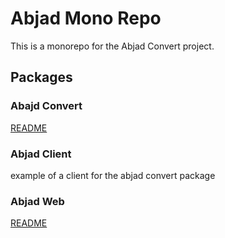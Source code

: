 # Abjad Mono Repo

This is a monorepo for the Abjad Convert project.

## Packages
### Abajd Convert
[README](https://github.com/amerharb/abjad/blob/main/packages/abjad-convert/README.md)

### Abjad Client
example of a client for the abjad convert package

### Abjad Web
[README](https://github.com/amerharb/abjad/blob/main/packages/abjad-web/README.md)
